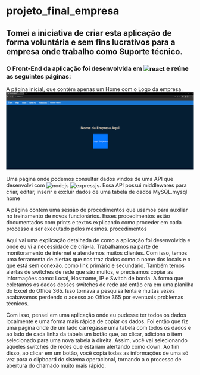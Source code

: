 # projeto_final_empresa

## Tomei a iniciativa de criar esta aplicação de forma voluntária e sem fins lucrativos para a empresa onde trabalho como Suporte técnico.

### O Front-End da aplicação foi desenvolvida em <img align="center" alt="react" src="https://img.shields.io/badge/React-20232A?style=for-the-badge&logo=react&logoColor=61DAFB"/> e reúne as seguintes páginas:

A página inicial, que contém apenas um Home com o Logo da empresa.
![home](/imagesApp/app01.png)

Uma página onde podemos consultar dados vindos de uma API que desenvolvi com <img align="center" alt="nodejs" src="https://img.shields.io/badge/Node.js-43853D?style=for-the-badge&logo=node.js&logoColor=white"/>
      <img align="center" alt="expressjs" src="https://img.shields.io/badge/Express.js-404D59?style=for-the-badge"/>. Essa API possui middlewares para criar, editar, inserir e excluir dados de uma tabela de dados MySQL.mysql home

A página contém uma sessão de procedimentos que usamos para auxiliar no treinamento de novos funcionários. Esses procedimentos estão documentados com prints e textos explicando como proceder em cada processo a ser executado pelos mesmos. procedimentos

Aqui vai uma explicação detalhada de como a aplicação foi desenvolvida e onde eu vi a necessidade de criá-la.
Trabalhamos na parte de monitoramento de internet e atendemos muitos clientes. Com isso, temos uma ferramenta de alertas que nos traz dados como o nome dos locais e o que está sem conexão, como link primário e secundário. Também temos alertas de switches de rede que são muitos, e precisamos copiar as informações como: Local, Hostname, IP e Switch de borda. A forma que coletamos os dados desses switches de rede até então era em uma planilha do Excel do Office 365. Isso tornava a pesquisa lenta e muitas vezes acabávamos perdendo o acesso ao Office 365 por eventuais problemas técnicos.

Com isso, pensei em uma aplicação onde eu pudesse ter todos os dados localmente e uma forma mais rápida de copiar os dados. Foi então que fiz uma página onde de um lado carregasse uma tabela com todos os dados e ao lado de cada linha da tabela um botão que, ao clicar, adiciona o item selecionado para uma nova tabela à direita. Assim, você vai selecionando aqueles switches de redes que estariam alertando como down. Ao fim disso, ao clicar em um botão, você copia todas as informações de uma só vez para o clipboard do sistema operacional, tornando a o processo de abertura do chamado muito mais rápido.

